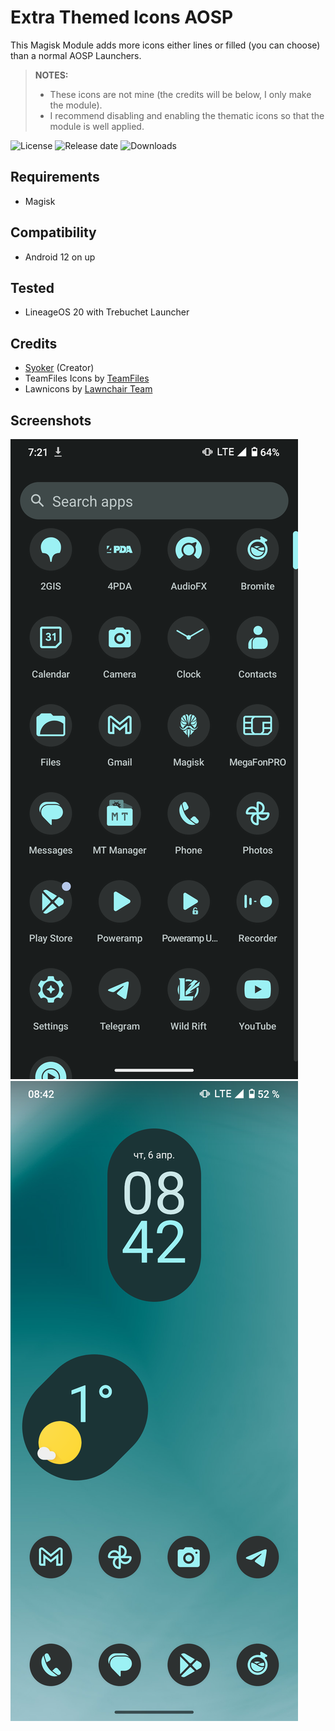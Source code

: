 # Extra Themed Icons AOSP

This Magisk Module adds more icons either lines or filled (you can choose) than a normal AOSP Launchers.
> **NOTES:**
> - These icons are not mine (the credits will be below, I only make the module).
> - I recommend disabling and enabling the thematic icons so that the module is well applied.

![License](https://img.shields.io/github/license/syoker/extra-themed-icons)
![Release date](https://img.shields.io/github/release-date/LoLToHell/extra-themed-icons-aosp)
![Downloads](https://img.shields.io/github/downloads/LoLToHell/extra-themed-icons-aosp/total)

## Requirements
- Magisk

## Compatibility
- Android 12 on up

## Tested
- LineageOS 20 with Trebuchet Launcher
## Credits
- [Syoker](https://github.com/Syoker) (Creator)
- TeamFiles Icons by [TeamFiles](https://github.com/TeamFiles "Team Files")
- Lawnicons by [Lawnchair Team](https://github.com/LawnchairLauncher/lawnicons "Lawnchair News")

## Screenshots
![](/gitimages/ss1.png)
![](/gitimages/ss2.png)
